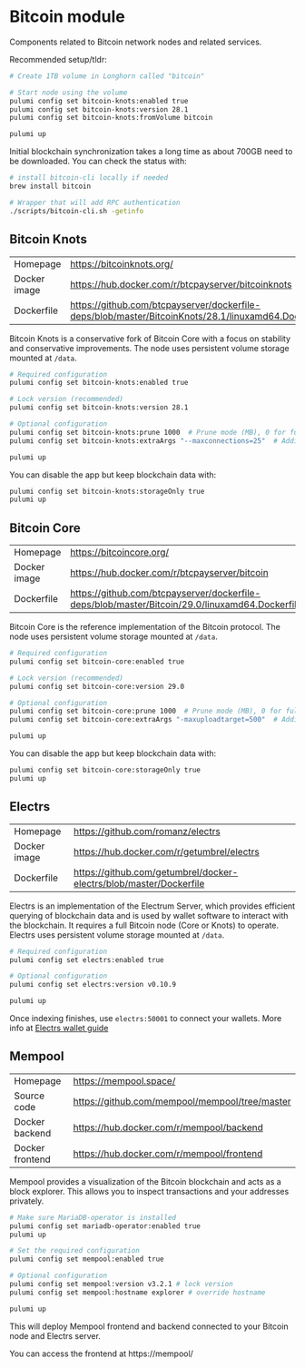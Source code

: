 # Bitcoin module

Components related to Bitcoin network nodes and related services.

Recommended setup/tldr:

```sh
# Create 1TB volume in Longhorn called "bitcoin"

# Start node using the volume
pulumi config set bitcoin-knots:enabled true
pulumi config set bitcoin-knots:version 28.1
pulumi config set bitcoin-knots:fromVolume bitcoin

pulumi up
```

Initial blockchain synchronization takes a long time as about 700GB need to be downloaded.
You can check the status with:

```sh
# install bitcoin-cli locally if needed
brew install bitcoin

# Wrapper that will add RPC authentication
./scripts/bitcoin-cli.sh -getinfo
```

## Bitcoin Knots

|              |                                                                                                     |
| ------------ | --------------------------------------------------------------------------------------------------- |
| Homepage     | https://bitcoinknots.org/                                                                           |
| Docker image | https://hub.docker.com/r/btcpayserver/bitcoinknots                                                  |
| Dockerfile   | https://github.com/btcpayserver/dockerfile-deps/blob/master/BitcoinKnots/28.1/linuxamd64.Dockerfile |

Bitcoin Knots is a conservative fork of Bitcoin Core with a focus on stability and conservative improvements. The node uses persistent volume storage mounted at `/data`.

```sh
# Required configuration
pulumi config set bitcoin-knots:enabled true

# Lock version (recommended)
pulumi config set bitcoin-knots:version 28.1

# Optional configuration
pulumi config set bitcoin-knots:prune 1000  # Prune mode (MB), 0 for full node with txindex
pulumi config set bitcoin-knots:extraArgs "--maxconnections=25"  # Additional bitcoind args

pulumi up
```

You can disable the app but keep blockchain data with:

```sh
pulumi config set bitcoin-knots:storageOnly true
pulumi up
```

## Bitcoin Core

|              |                                                                                                |
| ------------ | ---------------------------------------------------------------------------------------------- |
| Homepage     | https://bitcoincore.org/                                                                       |
| Docker image | https://hub.docker.com/r/btcpayserver/bitcoin                                                  |
| Dockerfile   | https://github.com/btcpayserver/dockerfile-deps/blob/master/Bitcoin/29.0/linuxamd64.Dockerfile |

Bitcoin Core is the reference implementation of the Bitcoin protocol. The node uses persistent volume storage mounted at `/data`.

```sh
# Required configuration
pulumi config set bitcoin-core:enabled true

# Lock version (recommended)
pulumi config set bitcoin-core:version 29.0

# Optional configuration
pulumi config set bitcoin-core:prune 1000  # Prune mode (MB), 0 for full node with txindex
pulumi config set bitcoin-core:extraArgs "-maxuploadtarget=500"  # Additional bitcoind args

pulumi up
```

You can disable the app but keep blockchain data with:

```sh
pulumi config set bitcoin-core:storageOnly true
pulumi up
```

## Electrs

|              |                                                                    |
| ------------ | ------------------------------------------------------------------ |
| Homepage     | https://github.com/romanz/electrs                                  |
| Docker image | https://hub.docker.com/r/getumbrel/electrs                         |
| Dockerfile   | https://github.com/getumbrel/docker-electrs/blob/master/Dockerfile |

Electrs is an implementation of the Electrum Server, which provides efficient querying of blockchain data and is used by wallet software to interact with the blockchain. It requires a full Bitcoin node (Core or Knots) to operate. Electrs uses persistent volume storage mounted at `/data`.

```sh
# Required configuration
pulumi config set electrs:enabled true

# Optional configuration
pulumi config set electrs:version v0.10.9

pulumi up
```

Once indexing finishes, use `electrs:50001` to connect your wallets. More info at [Electrs wallet guide](../../docs/electrs-wallet.md)

## Mempool

|                 |                                                |
| --------------- | ---------------------------------------------- |
| Homepage        | https://mempool.space/                         |
| Source code     | https://github.com/mempool/mempool/tree/master |
| Docker backend  | https://hub.docker.com/r/mempool/backend       |
| Docker frontend | https://hub.docker.com/r/mempool/frontend      |

Mempool provides a visualization of the Bitcoin blockchain and acts as a block explorer. This allows you to inspect transactions and your addresses privately.

```sh
# Make sure MariaDB-operator is installed
pulumi config set mariadb-operator:enabled true
pulumi up

# Set the required configuration
pulumi config set mempool:enabled true

# Optional configuration
pulumi config set mempool:version v3.2.1 # lock version
pulumi config set mempool:hostname explorer # override hostname

pulumi up
```

This will deploy Mempool frontend and backend connected to your Bitcoin node and Electrs server.

You can access the frontend at https://mempool/
